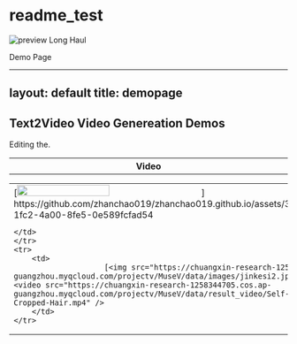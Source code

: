 # readme_test

![preview Long Haul](/preview.jpg)

Demo Page

---
layout: default
title: demopage 
---

<div class="post">
	<h2 class="pageTitle">Text2Video Video Genereation Demos</h2>
	<p></p>
	<table border="0"> <!-- 表格边框设置为1 -->
	<tr>Editing the.</tr>
    <tr> <!-- 表格的一行 -->
        <th style="width: 512px;">Video</th> <!-- 表头单元格 -->
    </tr>
    </table>
		<table border="0"> <!-- 表格边框设置为1 -->
    <tr>
        <td>
            			[<img src="https://chuangxin-research-1258344705.cos.ap-guangzhou.myqcloud.com/projectv/MuseV/data/images/jinkesi2.jpeg" width="50%">] https://github.com/zhanchao019/zhanchao019.github.io/assets/34484847/ad26ba3a-1fc2-4a00-8fe5-0e589fcfad54
       
	</td>
    </tr>
    <tr>
        <td>
            			[<img src="https://chuangxin-research-1258344705.cos.ap-guangzhou.myqcloud.com/projectv/MuseV/data/images/jinkesi2.jpeg" width="50%">]<video src="https://chuangxin-research-1258344705.cos.ap-guangzhou.myqcloud.com/projectv/MuseV/data/result_video/Self-Portrait-with-Cropped-Hair.mp4" />
        </td>
    </tr>
</table>




</div>
